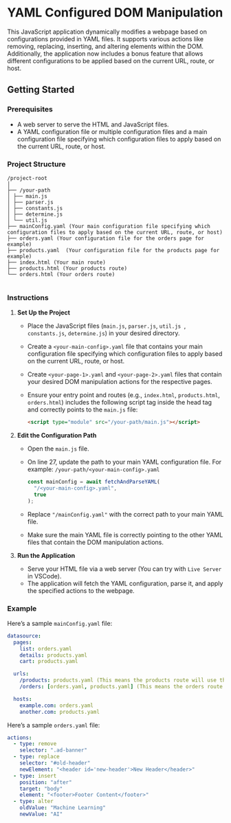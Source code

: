# YAML Configured DOM Manipulation

This JavaScript application dynamically modifies a webpage based on configurations provided in YAML files. It supports various actions like removing, replacing, inserting, and altering elements within the DOM. Additionally, the application now includes a bonus feature that allows different configurations to be applied based on the current URL, route, or host.

## Getting Started

### Prerequisites

- A web server to serve the HTML and JavaScript files.
- A YAML configuration file or multiple configuration files and a main configuration file specifying which configuration files to apply based on the current URL, route, or host.

### Project Structure

```
/project-root
│
├── /your-path
│ ├── main.js
│ ├── parser.js
│ ├── constants.js
│ ├── determine.js
│ └── util.js
├── mainConfig.yaml (Your main configuration file specifying which configuration files to apply based on the current URL, route, or host)
├── orders.yaml (Your configuration file for the orders page for example)
├── products.yaml  (Your configuration file for the products page for example)
├── index.html (Your main route)
├── products.html (Your products route)
└── orders.html (Your orders route)


```

### Instructions

1. **Set Up the Project**

   - Place the JavaScript files (`main.js`, `parser.js`, `util.js `, `constants.js`, `determine.js`) in your desired directory.
   - Create a `<your-main-config>.yaml` file that contains your main configuration file specifying which configuration files to apply based on the current URL, route, or host.
   - Create `<your-page-1>.yaml` and `<your-page-2>.yaml` files that contain your desired DOM manipulation actions for the respective pages.
   - Ensure your entry point and routes (e.g., `index.html`, `products.html`, `orders.html`) includes the following script tag inside the head tag and correctly points to the `main.js` file:

     ```html
     <script type="module" src="/your-path/main.js"></script>
     ```

2. **Edit the Configuration Path**

   - Open the `main.js` file.
   - On line 27, update the path to your main YAML configuration file. For example: `/your-path/<your-main-config>.yaml`

     ```javascript
     const mainConfig = await fetchAndParseYAML(
       "/<your-main-config>.yaml",
       true
     );
     ```

   - Replace `"/mainConfig.yaml"` with the correct path to your main YAML file.

   - Make sure the main YAML file is correctly pointing to the other YAML files that contain the DOM manipulation actions.

3. **Run the Application**
   - Serve your HTML file via a web server (You can try with `Live Server` in VSCode).
   - The application will fetch the YAML configuration, parse it, and apply the specified actions to the webpage.

### Example

Here’s a sample `mainConfig.yaml` file:

```yaml
datasource:
  pages:
    list: orders.yaml
    details: products.yaml
    cart: products.yaml

  urls:
    /products: products.yaml (This means the products route will use the products.yaml file)
    /orders: [orders.yaml, products.yaml] (This means the orders route will use both orders.yaml and products.yaml files)

  hosts:
    example.com: orders.yaml
    another.com: products.yaml
```

Here’s a sample `orders.yaml` file:

```yaml
actions:
  - type: remove
    selector: ".ad-banner"
  - type: replace
    selector: "#old-header"
    newElement: "<header id='new-header'>New Header</header>"
  - type: insert
    position: "after"
    target: "body"
    element: "<footer>Footer Content</footer>"
  - type: alter
    oldValue: "Machine Learning"
    newValue: "AI"
```
